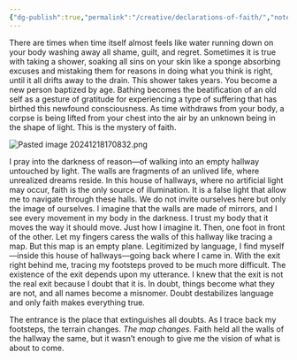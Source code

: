 ```yaml
---
{"dg-publish":true,"permalink":"/creative/declarations-of-faith/","noteIcon":"","created":"2024-01-01"}
---
```


There are times when time itself almost feels like water running down on your body washing away all shame, guilt, and regret. Sometimes it is true with taking a shower, soaking all sins on your skin like a sponge absorbing excuses and mistaking them for reasons in doing what you think is right, until it all drifts away to the drain. This shower takes years. You become a new person baptized by age. Bathing becomes the beatification of an old self as a gesture of gratitude for experiencing a type of suffering that has birthed this newfound consciousness. As time withdraws from your body, a corpse is being lifted from your chest into the air by an unknown being in the shape of light. This is the mystery of faith.

![Pasted image 20241218170832.png](/img/user/_attachments/Pasted%20image%2020241218170832.png)

I pray into the darkness of reason—of walking into an empty hallway untouched by light. The walls are fragments of an unlived life, where unrealized dreams reside. In this house of hallways, where no artificial light may occur, faith is the only source of illumination. It is a false light that allow me to navigate through these halls. We do not invite ourselves here but only the image of ourselves. I imagine that the walls are made of mirrors, and I see every movement in my body in the darkness. I trust my body that it moves the way it should move. Just how I imagine it. Then, one foot in front of the other. Let my fingers caress the walls of this hallway like tracing a map. But this map is an empty plane. Legitimized by language, I find myself—inside this house of hallways—going back where I came in. With the exit right behind me, tracing my footsteps proved to be much more difficult. The existence of the exit depends upon my utterance. I knew that the exit is not the real exit because I doubt that it is. In doubt, things become what they are not, and all names become a misnomer. Doubt destabilizes language and only faith makes everything true.

The entrance is the place that extinguishes all doubts. As I trace back my footsteps, the terrain changes. _The map changes._ Faith held all the walls of the hallway the same, but it wasn’t enough to give me the vision of what is about to come.